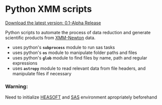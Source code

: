 Python XMM scripts
============

[Download the latest version: 0.1-Alpha Release](https://github.com/evandromr/python_xmmscripts/releases)

Python scripts to automate the process of data reduction and generate scientific products from [XMM-Newton](http://xmm.esac.esa.int/) data.

  - uses python's **`subprocess`** module to run sas tasks
  - uses python's **`os`** module to manipulate folder paths and files
  - uses python's **`glob`** module to find files by name, path and regular expressions
  - uses **`astropy`** module to read relevant data from file headers, and manipulate files if necessary

### Warning:
  Need to initialize [HEASOFT](http://heasarc.nasa.gov/lheasoft/) and [SAS](http://xmm.esac.esa.int/sas/current/documentation/sas_concise.shtml) environment apropriately beforehand
